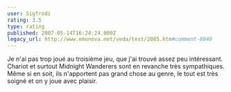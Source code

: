 ```yaml
---
user: Sigfrodi
rating: 3.5
type: rating
published: 2007-05-14T16:24:24.000Z
legacy_url: http://www.emunova.net/veda/test/2085.htm#comment-8040
---
```

Je n'ai pas trop joué au troisième jeu, que j'ai trouvé assez peu intéressant. Chariot et surtout Midnight Wanderers sont en revanche très sympathiques. Même si en soit, ils n'apportent pas grand chose au genre, le tout est très soigné et on y joue avec plaisir.